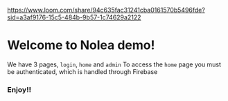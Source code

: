 https://www.loom.com/share/94c635fac31241cba0161570b5496fde?sid=a3af9176-15c5-484b-9b57-1c74629a2122

# Welcome to Nolea demo! 

We have 3 pages, `login`, `home` and `admin`
To access the `home` page you must be authenticated, which is handled through Firebase

### Enjoy!!
